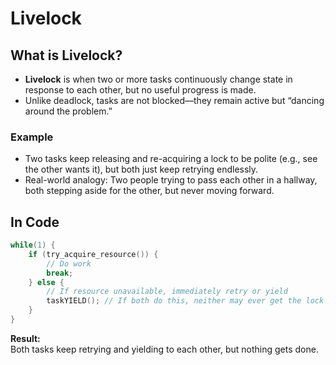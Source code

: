 
# Livelock

## What is Livelock?

- **Livelock** is when two or more tasks continuously change state in response to each other, but no useful progress is made.
- Unlike deadlock, tasks are not blocked—they remain active but “dancing around the problem.”

### Example

- Two tasks keep releasing and re-acquiring a lock to be polite (e.g., see the other wants it), but both just keep retrying endlessly.
- Real-world analogy: Two people trying to pass each other in a hallway, both stepping aside for the other, but never moving forward.

## In Code

```c
while(1) {
    if (try_acquire_resource()) {
        // Do work
        break;
    } else {
        // If resource unavailable, immediately retry or yield
        taskYIELD(); // If both do this, neither may ever get the lock!
    }
}
```
**Result:**  
Both tasks keep retrying and yielding to each other, but nothing gets done.
